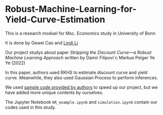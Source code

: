 # Robust-Machine-Learning-for-Yield-Curve-Estimation
This is a research moduel for Msc. Economics study in University of Bonn

It is done by Gewei Cao and [Lindi Li](https://github.com/Lindi1907/Robust-Machine-Learning-for-Yield-Curve-Estimation)

Our project studys about paper _Stripping the Discount Curve—a Robust Machine Learning Approach_ written by Damir Filipovi´c Markus Pelger Ye Ye (2022)

In this paper, authors used RKHS to estimate discount curve and yield curve. Meanwhile, they also used Gaussian Process to perform inferences. 

We used [sample code provided by authors](https://github.com/yye9701/KR_example) to speed up our project, but we have added more unique contents by ourselves.

The Jupyter Notebook `KR_example.ipynb` and `simulation.ipynb` contain our codes used in this study. 
